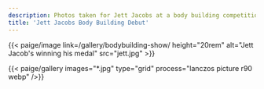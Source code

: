 ```yaml
---
description: Photos taken for Jett Jacobs at a body building competition. 1st in class.
title: 'Jett Jacobs Body Building Debut'
---
```


<div class="text-center">{{< paige/image link=/gallery/bodybuilding-show/ height="20rem" alt="Jett Jacob's winning his medal" src="jett.jpg"    >}}</div>

{{< paige/gallery
     images="*.jpg"
     type="grid"
     process="lanczos picture r90 webp"
     />}}
